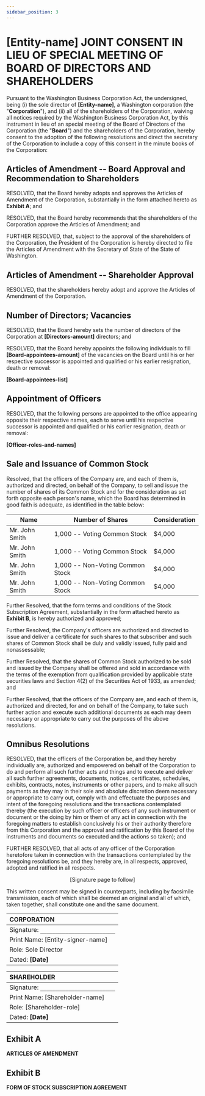 ```yaml
---
sidebar_position: 3
---
```


# [Entity-name] JOINT CONSENT IN LIEU OF SPECIAL MEETING OF BOARD OF DIRECTORS AND SHAREHOLDERS

Pursuant to the Washington Business Corporation Act, the undersigned, being (i) the sole director of **[Entity-name]**, a Washington corporation (the "**Corporation**"), and (ii) all of the shareholders of the Corporation, waiving all notices required by the Washington Business Corporation Act, by this instrument in lieu of an special meeting of the Board of Directors of the Corporation (the "**Board**") and the shareholders of the Corporation, hereby consent to the adoption of the following resolutions and direct the secretary of the Corporation to include a copy of this consent in the minute books of the Corporation:

## Articles of Amendment -- Board Approval and Recommendation to Shareholders

RESOLVED, that the Board hereby adopts and approves the Articles of Amendment of the Corporation, substantially in the form attached hereto as **Exhibit A**; and

RESOLVED, that the Board hereby recommends that the shareholders of the Corporation approve the Articles of Amendment; and

FURTHER RESOLVED, that, subject to the approval of the shareholders of the Corporation, the President of the Corporation is hereby directed to file the Articles of Amendment with the Secretary of State of the State of Washington.

## Articles of Amendment -- Shareholder Approval

RESOLVED, that the shareholders hereby adopt and approve the Articles of Amendment of the Corporation.

## Number of Directors; Vacancies

RESOLVED, that the Board hereby sets the number of directors of the Corporation at **[Directors-amount]** directors; and

RESOLVED, that the Board hereby appoints the following individuals to fill **[Board-appointees-amount]** of the vacancies on the Board until his or her respective successor is appointed and qualified or his earlier resignation, death or removal:

**[Board-appointees-list]**

## Appointment of Officers

RESOLVED, that the following persons are appointed to the office appearing opposite their respective names, each to serve until his respective successor is appointed and qualified or his earlier resignation, death or removal:

**[Officer-roles-and-names]**

## Sale and Issuance of Common Stock

Resolved, that the officers of the Company are, and each of them is, authorized and directed, on behalf of the Company, to sell and issue the number of shares of its Common Stock and for the consideration as set forth opposite each person's name, which the Board has determined in good faith is adequate, as identified in the table below:

| **Name**       | **Number of Shares**             | **Consideration** |
| -------------- | -------------------------------- | ----------------- |
| Mr. John Smith | 1,000 -- Voting Common Stock     | $4,000            |
| Mr. John Smith | 1,000 -- Voting Common Stock     | $4,000            |
| Mr. John Smith | 1,000 -- Non-Voting Common Stock | $4,000            |
| Mr. John Smith | 1,000 -- Non-Voting Common Stock | $4,000            |

Further Resolved, that the form terms and conditions of the Stock Subscription Agreement, substantially in the form attached hereto as **Exhibit B**, is hereby authorized and approved;

Further Resolved, the Company's officers are authorized and directed to issue and deliver a certificate for such shares to that subscriber and such shares of Common Stock shall be duly and validly issued, fully paid and nonassessable;

Further Resolved, that the shares of Common Stock authorized to be sold and issued by the Company shall be offered and sold in accordance with the terms of the exemption from qualification provided by applicable state securities laws and Section 4(2) of the Securities Act of 1933, as amended; and

Further Resolved, that the officers of the Company are, and each of them is, authorized and directed, for and on behalf of the Company, to take such further action and execute such additional documents as each may deem necessary or appropriate to carry out the purposes of the above resolutions.

## Omnibus Resolutions

RESOLVED, that the officers of the Corporation be, and they hereby individually are, authorized and empowered on behalf of the Corporation to do and perform all such further acts and things and to execute and deliver all such further agreements, documents, notices, certificates, schedules, exhibits, contracts, notes, instruments or other papers, and to make all such payments as they may in their sole and absolute discretion deem necessary or appropriate to carry out, comply with and effectuate the purposes and intent of the foregoing resolutions and the transactions contemplated thereby (the execution by such officer or officers of any such instrument or document or the doing by him or them of any act in connection with the foregoing matters to establish conclusively his or their authority therefore from this Corporation and the approval and ratification by this Board of the instruments and documents so executed and the actions so taken); and

FURTHER RESOLVED, that all acts of any officer of the Corporation heretofore taken in connection with the transactions contemplated by the foregoing resolutions be, and they hereby are, in all respects, approved, adopted and ratified in all respects.

<p align="center">[Signature page to follow]</p>

This written consent may be signed in counterparts, including by facsimile transmission, each of which shall be deemed an original and all of which, taken together, shall constitute one and the same document.

| **CORPORATION**                       |
| :------------------------------------ |
| Signature: `________________________` |
| Print Name: [Entity-signer-name]      |
| Role: Sole Director                   |
| Dated: **[Date]**                     |

| **SHAREHOLDER**                       |
| :------------------------------------ |
| Signature: `________________________` |
| Print Name: [Shareholder-name]        |
| Role: [Shareholder-role]              |
| Dated: **[Date]**                     |

## Exhibit A

**ARTICLES OF AMENDMENT**

## Exhibit B

**FORM OF STOCK SUBSCRIPTION AGREEMENT**
